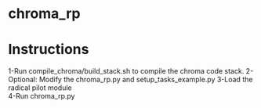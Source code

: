 # chroma_rp

# Instructions

1-Run compile_chroma/build_stack.sh to compile the chroma code stack.
2-Optional: Modify the chroma_rp.py and setup_tasks_example.py
3-Load the radical pilot module  
4-Run chroma_rp.py
